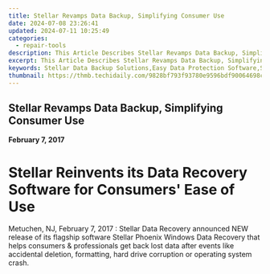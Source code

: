 ```yaml
---
title: Stellar Revamps Data Backup, Simplifying Consumer Use
date: 2024-07-08 23:26:41
updated: 2024-07-11 10:25:49
categories:
  - repair-tools
description: This Article Describes Stellar Revamps Data Backup, Simplifying Consumer Use
excerpt: This Article Describes Stellar Revamps Data Backup, Simplifying Consumer Use
keywords: Stellar Data Backup Solutions,Easy Data Protection Software,Simplified Consumer Data Storage,Cloud Backup Services for Users,User-Friendly Data Recovery Applications,Affordable Data Protection Software,Secure Online Backup Platforms
thumbnail: https://thmb.techidaily.com/9828bf793f93780e9596bdf90064698c2faf8ab4424f88be5c51fa1662b48994.jpg
---
```


## Stellar Revamps Data Backup, Simplifying Consumer Use

**February 7, 2017**

# **Stellar Reinvents its Data Recovery Software for Consumers' Ease of Use**

Metuchen, NJ, February 7, 2017 : Stellar Data Recovery announced NEW release of its flagship software Stellar Phoenix Windows Data Recovery that helps consumers & professionals get back lost data after events like accidental deletion, formatting, hard drive corruption or operating system crash.


<ins class="adsbygoogle"
     style="display:block"
     data-ad-format="autorelaxed"
     data-ad-client="ca-pub-7571918770474297"
     data-ad-slot="1223367746"></ins>



<ins class="adsbygoogle"
     style="display:block"
     data-ad-client="ca-pub-7571918770474297"
     data-ad-slot="8358498916"
     data-ad-format="auto"
     data-full-width-responsive="true"></ins>
